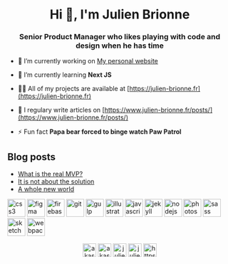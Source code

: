 <h1 align="center">Hi 👋, I'm Julien Brionne</h1>
<h3 align="center">Senior Product Manager who likes playing with code and design when he has time</h3>

- 🔭 I’m currently working on [My personal website](https://julien-brionne.fr)

- 🌱 I’m currently learning **Next JS**

- 👨‍💻 All of my projects are available at [https://julien-brionne.fr](https://julien-brionne.fr)

- 📝 I regulary write articles on [https://www.julien-brionne.fr/posts/](https://www.julien-brionne.fr/posts/)

- ⚡ Fun fact **Papa bear forced to binge watch Paw Patrol**

## Blog posts
<!-- BLOG-POST-LIST:START -->
- [What is the real MVP?](https://julien-brionne.fr/posts/what-is-the-real-mvp/)
- [It is not about the solution](https://julien-brionne.fr/posts/it-is-not-about-the-solution/)
- [A whole new world](https://julien-brionne.fr/posts/a-whole-new-world/)
<!-- BLOG-POST-LIST:END -->

<p align="left"><img src="https://devicons.github.io/devicon/devicon.git/icons/css3/css3-original-wordmark.svg" alt="css3" width="40" height="40"/> <img src="https://www.vectorlogo.zone/logos/figma/figma-icon.svg" alt="figma" width="40" height="40"/> <img src="https://www.vectorlogo.zone/logos/firebase/firebase-icon.svg" alt="firebase" width="40" height="40"/> <img src="https://www.vectorlogo.zone/logos/git-scm/git-scm-icon.svg" alt="git" width="40" height="40"/> <img src="https://devicons.github.io/devicon/devicon.git/icons/gulp/gulp-plain.svg" alt="gulp" width="40" height="40"/> <img src="https://www.vectorlogo.zone/logos/adobe_illustrator/adobe_illustrator-icon.svg" alt="illustrator" width="40" height="40"/> <img src="https://devicons.github.io/devicon/devicon.git/icons/javascript/javascript-original.svg" alt="javascript" width="40" height="40"/> <img src="https://www.vectorlogo.zone/logos/jekyllrb/jekyllrb-icon.svg" alt="jekyll" width="40" height="40"/> <img src="https://devicons.github.io/devicon/devicon.git/icons/nodejs/nodejs-original-wordmark.svg" alt="nodejs" width="40" height="40"/> <img src="https://devicons.github.io/devicon/devicon.git/icons/photoshop/photoshop-plain.svg" alt="photoshop" width="40" height="40"/> <img src="https://devicons.github.io/devicon/devicon.git/icons/sass/sass-original.svg" alt="sass" width="40" height="40"/> <img src="https://www.vectorlogo.zone/logos/sketchapp/sketchapp-icon.svg" alt="sketch" width="40" height="40"/> <img src="https://devicons.github.io/devicon/devicon.git/icons/webpack/webpack-original.svg" alt="webpack" width="40" height="40"/></p>

<p align="center">
<a href="https://codepen.io/akashrine" target="blank"><img align="center" src="https://cdn.jsdelivr.net/npm/simple-icons@3.0.1/icons/codepen.svg" alt="akashrine" height="30" width="30" /></a>
<a href="https://twitter.com/akashrine" target="blank"><img align="center" src="https://cdn.jsdelivr.net/npm/simple-icons@3.0.1/icons/twitter.svg" alt="akashrine" height="30" width="30" /></a>
<a href="https://linkedin.com/in/julienbrionne" target="blank"><img align="center" src="https://cdn.jsdelivr.net/npm/simple-icons@3.0.1/icons/linkedin.svg" alt="julienbrionne" height="30" width="30" /></a>
<a href="https://instagram.com/julienbrionne" target="blank"><img align="center" src="https://cdn.jsdelivr.net/npm/simple-icons@3.0.1/icons/instagram.svg" alt="julienbrionne" height="30" width="30" /></a>
<a href="/https://www.julien-brionne.fr/feed.xml" target="blank"><img align="center" src="https://cdn.jsdelivr.net/npm/simple-icons@3.0.1/icons/rss.svg" alt="https://www.julien-brionne.fr/feed.xml" height="30" width="30" /></a>
</p>
